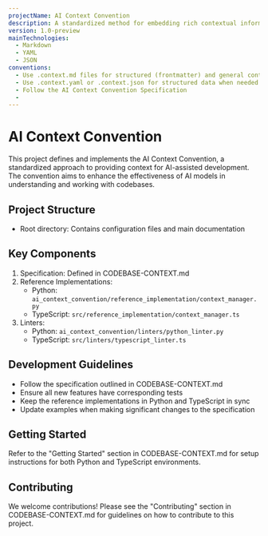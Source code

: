 ```yaml
---
projectName: AI Context Convention
description: A standardized method for embedding rich contextual information within codebases to enhance AI-assisted development
version: 1.0-preview
mainTechnologies:
  - Markdown
  - YAML
  - JSON
conventions:
  - Use .context.md files for structured (frontmatter) and general context
  - Use .context.yaml or .context.json for structured data when needed
  - Follow the AI Context Convention Specification
  - 
---
```


# AI Context Convention

This project defines and implements the AI Context Convention, a standardized approach to providing context for AI-assisted development. The convention aims to enhance the effectiveness of AI models in understanding and working with codebases.

## Project Structure

- Root directory: Contains configuration files and main documentation

## Key Components

1. Specification: Defined in CODEBASE-CONTEXT.md
2. Reference Implementations:
   - Python: `ai_context_convention/reference_implementation/context_manager.py`
   - TypeScript: `src/reference_implementation/context_manager.ts`
3. Linters:
   - Python: `ai_context_convention/linters/python_linter.py`
   - TypeScript: `src/linters/typescript_linter.ts`

## Development Guidelines

- Follow the specification outlined in CODEBASE-CONTEXT.md
- Ensure all new features have corresponding tests
- Keep the reference implementations in Python and TypeScript in sync
- Update examples when making significant changes to the specification

## Getting Started

Refer to the "Getting Started" section in CODEBASE-CONTEXT.md for setup instructions for both Python and TypeScript environments.

## Contributing

We welcome contributions! Please see the "Contributing" section in CODEBASE-CONTEXT.md for guidelines on how to contribute to this project.